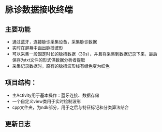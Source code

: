 # 脉诊数据接收终端
## 主要功能
* 通过蓝牙，连接脉诊采集设备，采集脉诊数据
* 实时在屏幕中画出脉搏波形
* 可以采集一段固定时长的脉搏数据（30s），并且将采集到数据记录下来，最后保存为txt文件的形式供数据分析者提取
* 采集记录数据时，原有的脉搏波形线有绿色变为红色

## 项目结构：
* 主Activity用于基本操作：蓝牙连接、数据存储
* 一个自定义view类用于实时绘制波形
* cpp文件夹，为ndk部分，用于之后与特征标记和分类算法结合

## 更新日志
